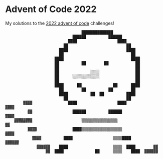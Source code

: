 # Advent of Code 2022

My solutions to the [2022 advent of code](https://adventofcode.com/2022) challenges!



                                      ██████████████                                    
                                  ██████          ██████                                
                                ████                  ████                              
                              ██                          ██                            
                            ████                          ████                          
                            ██                              ██                          
                          ████                              ████                        
                          ██          ██        ██            ██                        
                          ██                                  ██                        
                          ██              ░░░░                ██                        
                          ██      ░░░░░░░░░░░░                ██                        
                          ██                                  ██                        
                          ████      ██              ██      ████                        
                            ██        ██          ██        ██                          
                            ████          ██  ██          ████                          
                              ██                          ██                            
            ▓▓▓▓                ████                  ████                ▓▓▓▓          
              ▓▓                  ██████          ██████                    ▓▓▓▓        
        ▓▓▓▓▓▓▓▓                      ▒▒▒▒▒▒▒▒▒▒▒▒▒▒▒▒                      ▓▓          
              ▓▓▓▓                ████▒▒▒▒▒▒▒▒▒▒▒▒▒▒▒▒▒▒                  ▓▓▓▓          
                ▓▓▓▓          ████                  ▒▒▒▒████          ▓▓▓▓▓▓            
                  ▓▓▓▓▓▓    ████                    ▒▒▒▒  ████        ▓▓                
                      ▓▓  ████              ██      ▒▒▒▒    ████  ▓▓▓▓▓▓                

